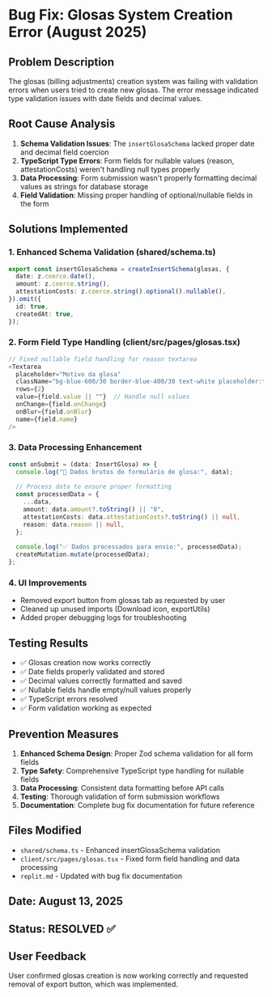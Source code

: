 # Bug Fix: Glosas System Creation Error (August 2025)

## Problem Description
The glosas (billing adjustments) creation system was failing with validation errors when users tried to create new glosas. The error message indicated type validation issues with date fields and decimal values.

## Root Cause Analysis
1. **Schema Validation Issues**: The `insertGlosaSchema` lacked proper date and decimal field coercion
2. **TypeScript Type Errors**: Form fields for nullable values (reason, attestationCosts) weren't handling null types properly
3. **Data Processing**: Form submission wasn't properly formatting decimal values as strings for database storage
4. **Field Validation**: Missing proper handling of optional/nullable fields in the form

## Solutions Implemented

### 1. Enhanced Schema Validation (shared/schema.ts)
```typescript
export const insertGlosaSchema = createInsertSchema(glosas, {
  date: z.coerce.date(),
  amount: z.coerce.string(),
  attestationCosts: z.coerce.string().optional().nullable(),
}).omit({
  id: true,
  createdAt: true,
});
```

### 2. Form Field Type Handling (client/src/pages/glosas.tsx)
```typescript
// Fixed nullable field handling for reason textarea
<Textarea 
  placeholder="Motivo da glosa" 
  className="bg-blue-600/30 border-blue-400/30 text-white placeholder:text-blue-200"
  rows={2}
  value={field.value || ""}  // Handle null values
  onChange={field.onChange}
  onBlur={field.onBlur}
  name={field.name}
/>
```

### 3. Data Processing Enhancement
```typescript
const onSubmit = (data: InsertGlosa) => {
  console.log("📝 Dados brutos do formulário de glosa:", data);
  
  // Process data to ensure proper formatting
  const processedData = {
    ...data,
    amount: data.amount?.toString() || "0",
    attestationCosts: data.attestationCosts?.toString() || null,
    reason: data.reason || null,
  };
  
  console.log("✅ Dados processados para envio:", processedData);
  createMutation.mutate(processedData);
};
```

### 4. UI Improvements
- Removed export button from glosas tab as requested by user
- Cleaned up unused imports (Download icon, exportUtils)
- Added proper debugging logs for troubleshooting

## Testing Results
- ✅ Glosas creation now works correctly
- ✅ Date fields properly validated and stored
- ✅ Decimal values correctly formatted and saved
- ✅ Nullable fields handle empty/null values properly
- ✅ TypeScript errors resolved
- ✅ Form validation working as expected

## Prevention Measures
1. **Enhanced Schema Design**: Proper Zod schema validation for all form fields
2. **Type Safety**: Comprehensive TypeScript type handling for nullable fields
3. **Data Processing**: Consistent data formatting before API calls
4. **Testing**: Thorough validation of form submission workflows
5. **Documentation**: Complete bug fix documentation for future reference

## Files Modified
- `shared/schema.ts` - Enhanced insertGlosaSchema validation
- `client/src/pages/glosas.tsx` - Fixed form field handling and data processing
- `replit.md` - Updated with bug fix documentation

## Date: August 13, 2025
## Status: RESOLVED ✅

## User Feedback
User confirmed glosas creation is now working correctly and requested removal of export button, which was implemented.